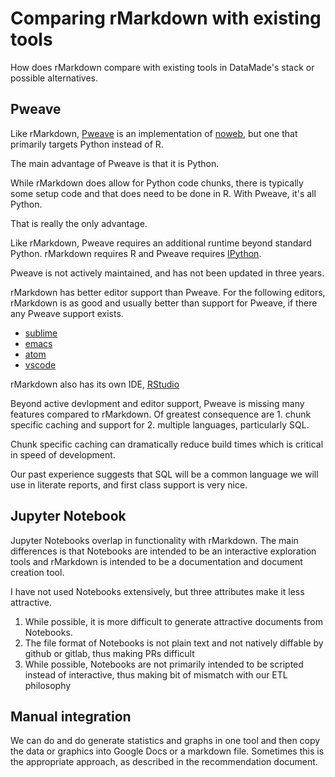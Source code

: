 # Comparing rMarkdown with existing tools

How does rMarkdown compare with existing tools in DataMade's stack or possible alternatives.

## Pweave

Like rMarkdown, [Pweave](http://mpastell.com/pweave/) is an implementation of [noweb](https://en.wikipedia.org/wiki/Noweb), but one that primarily targets Python instead of R.

The main advantage of Pweave is that it is Python. 

While rMarkdown does allow for Python code chunks, there is typically some setup code and that does need to be done in R. With Pweave, it's all Python.

That is really the only advantage.

Like rMarkdown, Pweave requires an additional runtime beyond standard Python. rMarkdown requires R and Pweave requires
[IPython](https://ipython.org/).

Pweave is not actively maintained, and has not been updated
in three years.

rMarkdown has better editor support than Pweave. For the following editors, rMarkdown is as good and usually better
than support for Pweave, if there any Pweave support exists.

* [sublime](https://packagecontrol.io/packages/knitr)
* [emacs](https://ess.r-project.org/)
* [atom](http://www.goring.org/resources/atom_and_r.html)
* [vscode](https://marketplace.visualstudio.com/items?itemName=Ikuyadeu.r)

rMarkdown also has its own IDE, [RStudio](https://rstudio.com/)

Beyond active devlopment and editor support, Pweave is missing many features compared to rMarkdown. Of greatest consequence are 1. chunk specific caching and support for 2. multiple languages, particularly SQL.

Chunk specific caching can dramatically reduce build times which is critical in speed of development.

Our past experience suggests that SQL will be a common language we will use in literate reports, and first class
support is very nice.

## Jupyter Notebook

Jupyter Notebooks overlap in functionality with rMarkdown. The main differences is that Notebooks are intended to be
an interactive exploration tools and rMarkdown is intended to be a documentation and document creation tool. 

I have not used Notebooks extensively, but three attributes
make it less attractive.

1. While possible, it is more difficult to generate attractive documents from Notebooks.
2. The file format of Notebooks is not plain text and not natively diffable by github or gitlab, thus making PRs difficult
3. While possible, Notebooks are not primarily intended to
be scripted instead of interactive, thus making bit of mismatch with our ETL philosophy

## Manual integration

We can do and do generate statistics and graphs in one tool and then copy the data or graphics into Google Docs or a markdown file. Sometimes this is the appropriate approach, as described in
the recommendation document.

